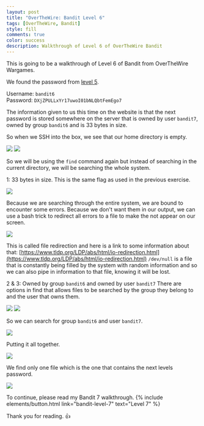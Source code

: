 ```yaml
---
layout: post
title: "OverTheWire: Bandit Level 6"
tags: [OverTheWire, Bandit]
style: fill
comments: true
color: success
description: Walkthrough of Level 6 of OverTheWire Bandit
---
```


This is going to be a walkthrough of Level 6 of Bandit from OverTheWire Wargames.

We found the password from [level 5](bandit-level-5).

Username: `bandit6`  
Password: `DXjZPULLxYr17uwoI01bNLQbtFemEgo7`

The information given to us this time on the website is that the next password is stored somewhere on the server that is owned by user `bandit7`, owned by group `bandit6` and is 33 bytes in size.

So when we SSH into the box, we see that our home directory is empty.

![](/assets/posts/OverTheWire/Bandit/Bandit6/picture1.png)
![](/assets/posts/OverTheWire/Bandit/Bandit6/picture2.png)

So we will be using the `find` command again but instead of searching in the current directory, we will be searching the whole system.

1: 33 bytes in size.
This is the same flag as used in the previous exercise.

![](/assets/posts/OverTheWire/Bandit/Bandit6/picture3.png)

Because we are searching through the entire system, we are bound to encounter some errors. Because we don't want them in our output, we can use a bash trick to redirect all errors to a file to make the not appear on our screen. 

![](/assets/posts/OverTheWire/Bandit/Bandit6/picture4.png)

This is called file redirection and here is a link to some information about that: [https://www.tldp.org/LDP/abs/html/io-redirection.html](https://www.tldp.org/LDP/abs/html/io-redirection.html)
`/dev/null` is a file that is constantly being filled by the system with random information and so we can also pipe in information to that file, knowing it will be lost.

2 & 3: Owned by group `bandit6` and owned by user `bandit7`
There are options in find that allows files to be searched by the group they belong to and the user that owns them.

![](/assets/posts/OverTheWire/Bandit/Bandit6/picture5.png)
![](/assets/posts/OverTheWire/Bandit/Bandit6/picture6.png)

So we can search for group `bandit6` and user `bandit7`.

![](/assets/posts/OverTheWire/Bandit/Bandit6/picture7.png)

Putting it all together.

![](/assets/posts/OverTheWire/Bandit/Bandit6/picture8.png)

We find only one file which is the one that contains the next levels password.

![](/assets/posts/OverTheWire/Bandit/Bandit6/picture9.png)

To continue, please read my Bandit 7 walkthrough. {% include elements/button.html link="bandit-level-7" text="Level 7" %}

Thank you for reading. :+1: